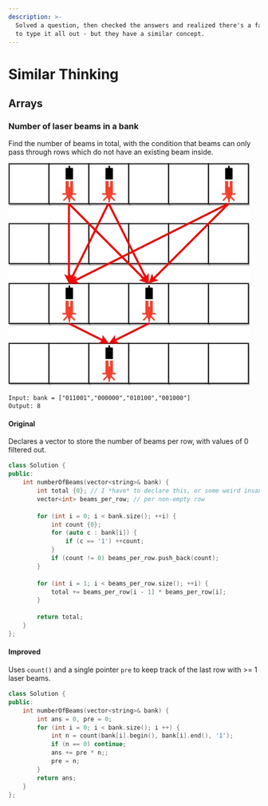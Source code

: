 ```yaml
---
description: >-
  Solved a question, then checked the answers and realized there's a faster way
  to type it all out - but they have a similar concept.
---
```


# Similar Thinking

## Arrays

### Number of laser beams in a bank

Find the number of beams in total, with the condition that beams can only pass through rows which do not have an existing beam inside.

![](<../.gitbook/assets/image (1).png>)

```
Input: bank = ["011001","000000","010100","001000"]
Output: 8
```

#### Original

Declares a vector to store the number of beams per row, with values of 0 filtered out.

```cpp
class Solution {
public:
    int numberOfBeams(vector<string>& bank) {
        int total {0}; // I *have* to declare this, or some weird insanely large (or small) digit would be assigned to total
        vector<int> beams_per_row; // per non-empty row

        for (int i = 0; i < bank.size(); ++i) {
            int count {0};
            for (auto c : bank[i]) {
                if (c == '1') ++count;
            }
            if (count != 0) beams_per_row.push_back(count);
        }

        for (int i = 1; i < beams_per_row.size(); ++i) {
            total += beams_per_row[i - 1] * beams_per_row[i];
        }

        return total;
    }
};
```

#### Improved

Uses `count()` and a single pointer `pre` to keep track of the last row with >= 1 laser beams.

```cpp
class Solution {
public:
    int numberOfBeams(vector<string>& bank) {
        int ans = 0, pre = 0;
        for (int i = 0; i < bank.size(); i ++) {
            int n = count(bank[i].begin(), bank[i].end(), '1');
            if (n == 0) continue;
            ans += pre * n;;
            pre = n;
        }
        return ans;
    }
};
```
